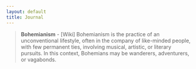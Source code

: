 ```yaml
---
layout: default
title: Journal
---
```

> **Bohemianism** - [Wiki] Bohemianism is the practice of an unconventional lifestyle, often in the company of like-minded people, with few permanent ties, involving musical, artistic, or literary pursuits. In this context, Bohemians may be wanderers, adventurers, or vagabonds.
